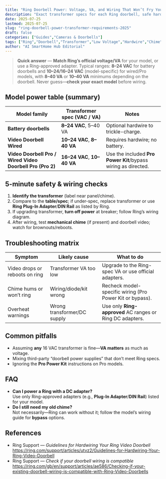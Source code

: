 ```yaml
---
title: "Ring Doorbell Power: Voltage, VA, and Wiring That Won’t Fry Your Chime (2025)"
description: "Exact transformer specs for each Ring doorbell, safe hardwiring practices, when to use Plug-In Adapter/DIN Rail transformer, and how low voltage causes odd behavior."
date: 2025-07-25
lastmod: 2025-07-25
slug: "ring-doorbell-power-transformer-requirements-2025"
draft: false
categories: ["Guides","Cameras & Doorbells"]
tags: ["Ring","Doorbell","Transformer","Low Voltage","Hardwire","Chime"]
author: "AI SmartHome Hub Editorial"
---
```


> **Quick answer** — **Match Ring’s official voltage/VA** for your model, or use a Ring-approved adapter. Typical ranges: **8–24 VAC** for battery doorbells and **10–24/16–24 VAC** (model-specific) for wired/Pro models, with **8–40 VA** or **10–40 VA** minimums depending on the doorbell. Never guess—**check your exact model** before wiring.

## Model power table (summary)
| Model family                                              | Transformer spec (VAC / VA) | Notes                                                        |
| --------------------------------------------------------- | --------------------------- | ------------------------------------------------------------ |
| **Battery doorbells**                                     | **8–24 VAC**, 5–40 VA       | Optional hardwire to trickle-charge.                         |
| **Video Doorbell Wired**                                  | **10–24 VAC**, **8–40 VA**  | Requires hardwire; no battery.                               |
| **Video Doorbell Pro / Wired Video Doorbell Pro (Pro 2)** | **16–24 VAC**, **10–40 VA** | Use the included **Pro Power Kit**/bypass wiring as directed. |

## 5-minute safety & wiring checks
1. **Identify the transformer** (label near panel/chime).  
2. Compare to the **table/spec**; if under-spec, replace transformer or use **Ring Plug-In Adapter**/**DIN Rail** as listed by Ring.  
3. If upgrading transformer, **turn off power** at breaker; follow Ring’s wiring diagram.  
4. After wiring, test **mechanical chime** (if present) and doorbell video; watch for brownouts/reboots.

## Troubleshooting matrix
| Symptom                        | Likely cause                | What to do                                                |
| ------------------------------ | --------------------------- | --------------------------------------------------------- |
| Video drops or reboots on ring | Transformer VA too low      | Upgrade to the Ring-spec VA or use official adapters.     |
| Chime hums or won’t ring       | Wiring/diode/kit wrong      | Recheck model-specific wiring (Pro Power Kit or bypass).  |
| Overheat warnings              | Wrong transformer/DC supply | Use only **Ring-approved** AC ranges or Ring DC adapters. |

## Common pitfalls
- Assuming **any** 16 VAC transformer is fine—**VA matters** as much as voltage.  
- Mixing third-party “doorbell power supplies” that don’t meet Ring specs.  
- Ignoring the **Pro Power Kit** instructions on Pro models.

## FAQ
- **Can I power a Ring with a DC adapter?**  
  Use only Ring-approved adapters (e.g., **Plug-In Adapter**/**DIN Rail**) listed for your model.  
- **Do I still need my old chime?**  
  Not necessarily—Ring can work without it; follow the model’s wiring guide for **bypass** options.

## References
- Ring Support — *Guidelines for Hardwiring Your Ring Video Doorbell*  
  https://ring.com/support/articles/utvz2/Guidelines-for-Hardwiring-Your-Ring-Video-Doorbell
- Ring Support — *Check if your doorbell wiring is compatible*  
  https://ring.com/gb/en/support/articles/ae586/Checking-if-your-existing-doorbell-wiring-is-compatible-with-Ring-Video-Doorbells